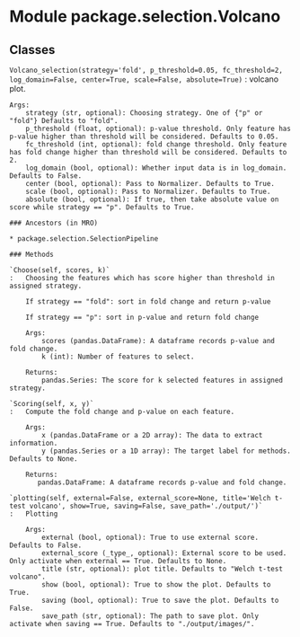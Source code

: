 Module package.selection.Volcano
================================

Classes
-------

`Volcano_selection(strategy='fold', p_threshold=0.05, fc_threshold=2, log_domain=False, center=True, scale=False, absolute=True)`
:   volcano plot.
    
    Args:
        strategy (str, optional): Choosing strategy. One of {"p" or "fold"} Defaults to "fold".
        p_threshold (float, optional): p-value threshold. Only feature has p-value higher than threshold will be considered. Defaults to 0.05.
        fc_threshold (int, optional): fold change threshold. Only feature has fold change higher than threshold will be considered. Defaults to 2.
        log_domain (bool, optional): Whether input data is in log_domain. Defaults to False.
        center (bool, optional): Pass to Normalizer. Defaults to True.
        scale (bool, optional): Pass to Normalizer. Defaults to True.
        absolute (bool, optional): If true, then take absolute value on score while strategy == "p". Defaults to True.

    ### Ancestors (in MRO)

    * package.selection.SelectionPipeline

    ### Methods

    `Choose(self, scores, k)`
    :   Choosing the features which has score higher than threshold in assigned strategy.
        
        If strategy == "fold": sort in fold change and return p-value
        
        If strategy == "p": sort in p-value and return fold change
        
        Args:
            scores (pandas.DataFrame): A dataframe records p-value and fold change.
            k (int): Number of features to select.
        
        Returns:
            pandas.Series: The score for k selected features in assigned strategy.

    `Scoring(self, x, y)`
    :   Compute the fold change and p-value on each feature.
        
        Args:
            x (pandas.DataFrame or a 2D array): The data to extract information.
            y (pandas.Series or a 1D array): The target label for methods. Defaults to None.
        
        Returns:
           pandas.DataFrame: A dataframe records p-value and fold change.

    `plotting(self, external=False, external_score=None, title='Welch t-test volcano', show=True, saving=False, save_path='./output/')`
    :   Plotting
        
        Args:
            external (bool, optional): True to use external score. Defaults to False.
            external_score (_type_, optional): External score to be used. Only activate when external == True. Defaults to None.
            title (str, optional): plot title. Defaults to "Welch t-test volcano".
            show (bool, optional): True to show the plot. Defaults to True.
            saving (bool, optional): True to save the plot. Defaults to False.
            save_path (str, optional): The path to save plot. Only activate when saving == True. Defaults to "./output/images/".